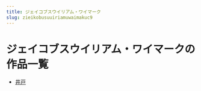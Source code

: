 ```yaml
---
title: ジェイコブスウイリアム・ワイマーク
slug: zieikobusuuiriamuwaimakuc9
---
```


# ジェイコブスウイリアム・ワイマークの作品一覧

- [井戸](jinghu5c)
